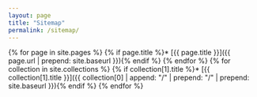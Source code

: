 ```yaml
---
layout: page
title: "Sitemap"
permalink: /sitemap/
---
```


{% for page in site.pages %}
  {% if page.title %}* [{{ page.title }}]({{ page.url | prepend: site.baseurl }}){% endif %}
{% endfor %}
{% for collection in site.collections %}
  {% if collection[1].title %}* [{{ collection[1].title }}]({{ collection[0] | append: "/" | prepend: "/" | prepend: site.baseurl }}){% endif %}
{% endfor %}
